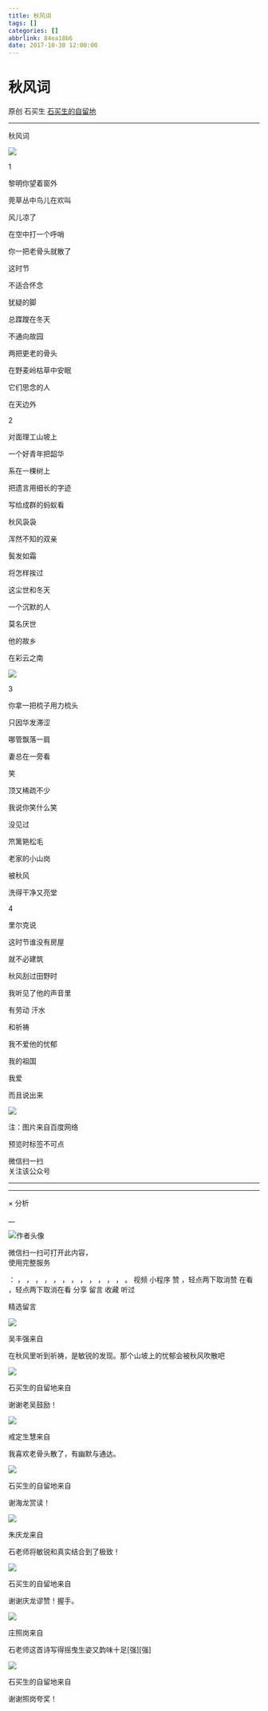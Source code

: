 ```yaml
---
title: 秋风词
tags: []
categories: []
abbrlink: 84ea18b6
date: 2017-10-30 12:00:00
---
```


#  秋风词

原创  石买生  [ 石买生的自留地 ](javascript:void\(0\);)

__ _ _ _ _

秋风词

![](20171030秋风词/img1.jpg)

  

1

黎明你望着窗外

莞草丛中鸟儿在欢叫

风儿凉了

在空中打一个呼哨

你一把老骨头就散了

这时节

不适合怀念

犹疑的脚

总蹀躞在冬天

不通向故园

两把更老的骨头

在野麦岭枯草中安眠

它们思念的人

在天边外

2

对面理工山坡上

一个好青年把韶华

系在一棵树上

把遗言用细长的字迹

写给成群的蚂蚁看

秋风袅袅

浑然不知的双亲

鬓发如霜

将怎样挨过

这尘世和冬天

一个沉默的人

莫名厌世

他的故乡

在彩云之南

![](20171030秋风词/img2.jpg)

  

3

你拿一把梳子用力梳头

只因华发滞涩

哪管飘落一肩

妻总在一旁看

笑

顶又稀疏不少

我说你笑什么笑

没见过

笊篱筢松毛

老家的小山岗

被秋风

洗得干净又亮堂

4

里尔克说

这时节谁没有房屋

就不必建筑

秋风刮过田野时

我听见了他的声音里

有劳动  汗水

和祈祷

我不爱他的忧郁

我的祖国

我爱

而且说出来

![](shared/img18.jpg)

注：图片来自百度网络

  

预览时标签不可点

微信扫一扫  
关注该公众号





****



****



×  分析

__

![作者头像](shared/img1.png)

微信扫一扫可打开此内容，  
使用完整服务

：  ，  ，  ，  ，  ，  ，  ，  ，  ，  ，  ，  ，  。  视频  小程序  赞  ，轻点两下取消赞  在看  ，轻点两下取消在看
分享  留言  收藏  听过

精选留言

![](shared/img16.jpg)

吴丰强来自

在秋风里听到祈祷，是敏锐的发现。那个山坡上的忧郁会被秋风吹散吧

![](shared/img4.jpg)

石买生的自留地来自

谢谢老吴鼓励！

![](shared/img28.jpg)

戒定生慧来自

我喜欢老骨头散了，有幽默与通达。

![](shared/img4.jpg)

石买生的自留地来自

谢海龙赏读！

![](shared/img29.jpg)

朱庆龙来自

石老师将敏锐和真实结合到了极致！

![](shared/img4.jpg)

石买生的自留地来自

谢谢庆龙谬赞！握手。

![](shared/img6.jpg)

庄照岗来自

石老师这首诗写得摇曳生姿又韵味十足[强][强]

![](shared/img4.jpg)

石买生的自留地来自

谢谢照岗夸奖！

